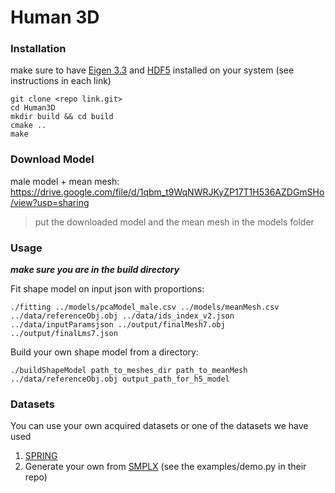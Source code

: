 # Human 3D

### Installation

make sure to have [Eigen 3.3](https://eigen.tuxfamily.org/index.php?title=Main_Page) and [HDF5](https://www.hdfgroup.org/downloads/hdf5/) installed on your system (see instructions in each link)

```{sh}
git clone <repo link.git>
cd Human3D
mkdir build && cd build
cmake ..
make
```

### Download Model

male model + mean mesh: https://drive.google.com/file/d/1qbm_t9WqNWRJKyZP17T1H536AZDGmSHo/view?usp=sharing 
> put the downloaded model and the mean mesh in the models folder

### Usage
***make sure you are in the build directory***

Fit shape model on input json with proportions:
```{sh}
./fitting ../models/pcaModel_male.csv ../models/meanMesh.csv ../data/referenceObj.obj ../data/ids_index_v2.json ../data/inputParamsjson ../output/finalMesh7.obj ../output/finalLms7.json
```

Build your own shape model from a directory:
```{sh}
./buildShapeModel path_to_meshes_dir path_to_meanMesh ../data/referenceObj.obj output_path_for_h5_model 
```

### Datasets
You can use your own acquired datasets or one of the datasets we have used 

1. [SPRING](https://graphics.soe.ucsc.edu/data/BodyModels/index.html)
2. Generate your own from [SMPLX](https://github.com/vchoutas/smplx) (see the examples/demo.py in their repo)